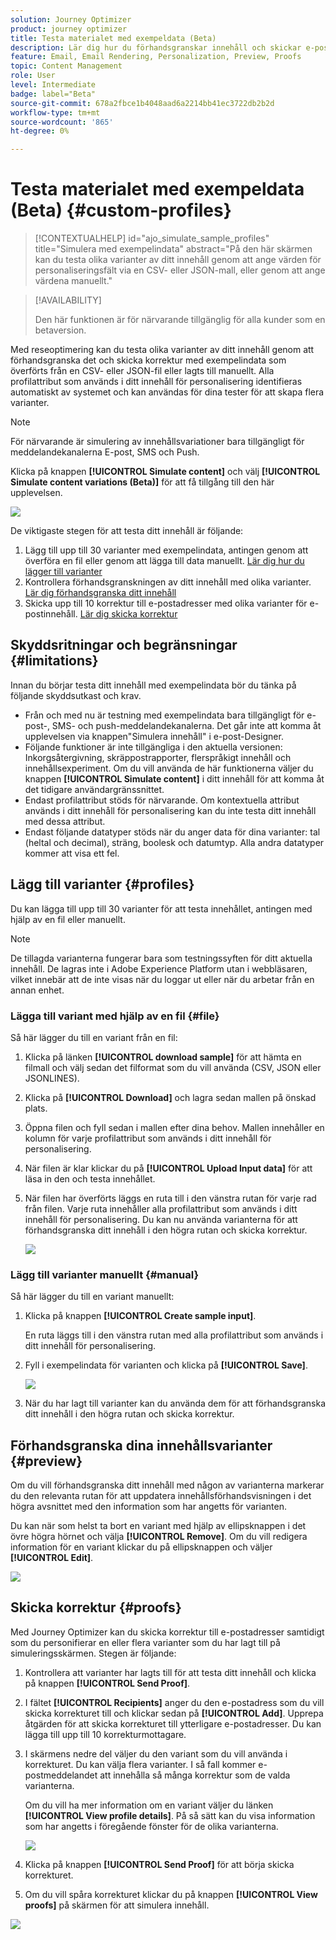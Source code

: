 ```yaml
---
solution: Journey Optimizer
product: journey optimizer
title: Testa materialet med exempeldata (Beta)
description: Lär dig hur du förhandsgranskar innehåll och skickar e-postkorrektur med exempelindata från en CSV- eller JSON-fil eller lägger till manuellt.
feature: Email, Email Rendering, Personalization, Preview, Proofs
topic: Content Management
role: User
level: Intermediate
badge: label="Beta"
source-git-commit: 678a2fbce1b4048aad6a2214bb41ec3722db2b2d
workflow-type: tm+mt
source-wordcount: '865'
ht-degree: 0%

---
```



# Testa materialet med exempeldata (Beta) {#custom-profiles}

>[!CONTEXTUALHELP]
>id="ajo_simulate_sample_profiles"
>title="Simulera med exempelindata"
>abstract="På den här skärmen kan du testa olika varianter av ditt innehåll genom att ange värden för personaliseringsfält via en CSV- eller JSON-mall, eller genom att ange värdena manuellt."

>[!AVAILABILITY]
>
>Den här funktionen är för närvarande tillgänglig för alla kunder som en betaversion.

Med reseoptimering kan du testa olika varianter av ditt innehåll genom att förhandsgranska det och skicka korrektur med exempelindata som överförts från en CSV- eller JSON-fil eller lagts till manuellt. Alla profilattribut som används i ditt innehåll för personalisering identifieras automatiskt av systemet och kan användas för dina tester för att skapa flera varianter.

>[!NOTE]
>
>För närvarande är simulering av innehållsvariationer bara tillgängligt för meddelandekanalerna E-post, SMS och Push.

Klicka på knappen **[!UICONTROL Simulate content]** och välj **[!UICONTROL Simulate content variations (Beta)]** för att få tillgång till den här upplevelsen.

![](assets/simulate-sample.png)

De viktigaste stegen för att testa ditt innehåll är följande:

1. Lägg till upp till 30 varianter med exempelindata, antingen genom att överföra en fil eller genom att lägga till data manuellt. [Lär dig hur du lägger till varianter](#profiles)
1. Kontrollera förhandsgranskningen av ditt innehåll med olika varianter. [Lär dig förhandsgranska ditt innehåll](#preview)
1. Skicka upp till 10 korrektur till e-postadresser med olika varianter för e-postinnehåll. [Lär dig skicka korrektur](#proofs)


## Skyddsritningar och begränsningar {#limitations}

Innan du börjar testa ditt innehåll med exempelindata bör du tänka på följande skyddsutkast och krav.

* Från och med nu är testning med exempelindata bara tillgängligt för e-post-, SMS- och push-meddelandekanalerna. Det går inte att komma åt upplevelsen via knappen&quot;Simulera innehåll&quot; i e-post-Designer.
* Följande funktioner är inte tillgängliga i den aktuella versionen: Inkorgsåtergivning, skräppostrapporter, flerspråkigt innehåll och innehållsexperiment. Om du vill använda de här funktionerna väljer du knappen **[!UICONTROL Simulate content]** i ditt innehåll för att komma åt det tidigare användargränssnittet.
* Endast profilattribut stöds för närvarande. Om kontextuella attribut används i ditt innehåll för personalisering kan du inte testa ditt innehåll med dessa attribut.
* Endast följande datatyper stöds när du anger data för dina varianter: tal (heltal och decimal), sträng, boolesk och datumtyp. Alla andra datatyper kommer att visa ett fel.

## Lägg till varianter {#profiles}

Du kan lägga till upp till 30 varianter för att testa innehållet, antingen med hjälp av en fil eller manuellt.

>[!NOTE]
>
>De tillagda varianterna fungerar bara som testningssyften för ditt aktuella innehåll. De lagras inte i Adobe Experience Platform utan i webbläsaren, vilket innebär att de inte visas när du loggar ut eller när du arbetar från en annan enhet.

### Lägga till variant med hjälp av en fil {#file}

Så här lägger du till en variant från en fil:

1. Klicka på länken **[!UICONTROL download sample]** för att hämta en filmall och välj sedan det filformat som du vill använda (CSV, JSON eller JSONLINES).

1. Klicka på **[!UICONTROL Download]** och lagra sedan mallen på önskad plats.

1. Öppna filen och fyll sedan i mallen efter dina behov. Mallen innehåller en kolumn för varje profilattribut som används i ditt innehåll för personalisering.

1. När filen är klar klickar du på **[!UICONTROL Upload Input data]** för att läsa in den och testa innehållet.

1. När filen har överförts läggs en ruta till i den vänstra rutan för varje rad från filen. Varje ruta innehåller alla profilattribut som används i ditt innehåll för personalisering. Du kan nu använda varianterna för att förhandsgranska ditt innehåll i den högra rutan och skicka korrektur.

   ![](assets/simulate-custom-variants.png)

### Lägg till varianter manuellt {#manual}

Så här lägger du till en variant manuellt:

1. Klicka på knappen **[!UICONTROL Create sample input]**.

   En ruta läggs till i den vänstra rutan med alla profilattribut som används i ditt innehåll för personalisering.

1. Fyll i exempelindata för varianten och klicka på **[!UICONTROL Save]**.

   ![](assets/simulate-custom-add.png)

1. När du har lagt till varianter kan du använda dem för att förhandsgranska ditt innehåll i den högra rutan och skicka korrektur.

## Förhandsgranska dina innehållsvarianter {#preview}

Om du vill förhandsgranska ditt innehåll med någon av varianterna markerar du den relevanta rutan för att uppdatera innehållsförhandsvisningen i det högra avsnittet med den information som har angetts för varianten.

Du kan när som helst ta bort en variant med hjälp av ellipsknappen i det övre högra hörnet och välja **[!UICONTROL Remove]**. Om du vill redigera information för en variant klickar du på ellipsknappen och väljer **[!UICONTROL Edit]**.

![](assets/simulate-custom-boxes.png)

## Skicka korrektur {#proofs}

Med Journey Optimizer kan du skicka korrektur till e-postadresser samtidigt som du personifierar en eller flera varianter som du har lagt till på simuleringsskärmen. Stegen är följande:

1. Kontrollera att varianter har lagts till för att testa ditt innehåll och klicka på knappen **[!UICONTROL Send Proof]**.

1. I fältet **[!UICONTROL Recipients]** anger du den e-postadress som du vill skicka korrekturet till och klickar sedan på **[!UICONTROL Add]**. Upprepa åtgärden för att skicka korrekturet till ytterligare e-postadresser. Du kan lägga till upp till 10 korrekturmottagare.

1. I skärmens nedre del väljer du den variant som du vill använda i korrekturet. Du kan välja flera varianter. I så fall kommer e-postmeddelandet att innehålla så många korrektur som de valda varianterna.

   Om du vill ha mer information om en variant väljer du länken **[!UICONTROL View profile details]**. På så sätt kan du visa information som har angetts i föregående fönster för de olika varianterna.

   ![](assets/simulate-custom-proofs.png)

1. Klicka på knappen **[!UICONTROL Send Proof]** för att börja skicka korrekturet.

1. Om du vill spåra korrekturet klickar du på knappen **[!UICONTROL View proofs]** på skärmen för att simulera innehåll.

![](assets/simulate-custom-sent-proofs.png)
